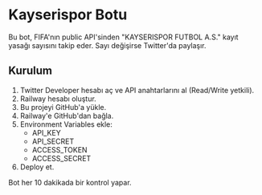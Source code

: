 # Kayserispor Botu

Bu bot, FIFA'nın public API'sinden "KAYSERISPOR FUTBOL A.S." kayıt yasağı sayısını takip eder. Sayı değişirse Twitter'da paylaşır.

## Kurulum
1. Twitter Developer hesabı aç ve API anahtarlarını al (Read/Write yetkili).
2. Railway hesabı oluştur.
3. Bu projeyi GitHub'a yükle.
4. Railway'e GitHub'dan bağla.
5. Environment Variables ekle:
   - API_KEY
   - API_SECRET
   - ACCESS_TOKEN
   - ACCESS_SECRET
6. Deploy et.

Bot her 10 dakikada bir kontrol yapar.
